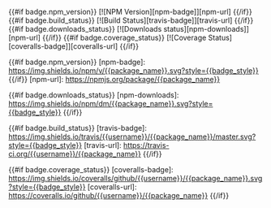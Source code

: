{{#if badge.npm_version}}
[![NPM Version][npm-badge]][npm-url]
{{/if}}
{{#if badge.build_status}}
[![Build Status][travis-badge]][travis-url]
{{/if}}
{{#if badge.downloads_status}}
[![Downloads status][npm-downloads]][npm-url]
{{/if}}
{{#if badge.coverage_status}}
[![Coverage Status][coveralls-badge]][coveralls-url]
{{/if}}

{{#if badge.npm_version}}
[npm-badge]: https://img.shields.io/npm/v/{{package_name}}.svg?style={{badge_style}}
{{/if}}
[npm-url]: https://npmjs.org/package/{{package_name}}

{{#if badge.downloads_status}}
[npm-downloads]: https://img.shields.io/npm/dm/{{package_name}}.svg?style={{badge_style}}
{{/if}}

{{#if badge.build_status}}
[travis-badge]: https://img.shields.io/travis/{{username}}/{{package_name}}/master.svg?style={{badge_style}}
[travis-url]: https://travis-ci.org/{{username}}/{{package_name}}
{{/if}}

{{#if badge.coverage_status}}
[coveralls-badge]: https://img.shields.io/coveralls/github/{{username}}/{{package_name}}.svg?style={{badge_style}}
[coveralls-url]: https://coveralls.io/github/{{username}}/{{package_name}}
{{/if}}
